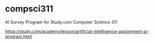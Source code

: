 # compsci311
AI Survey Program for Study.com Computer Science 311

https://study.com/academy/lesson/artificial-intelligence-assignment-ai-program.html
